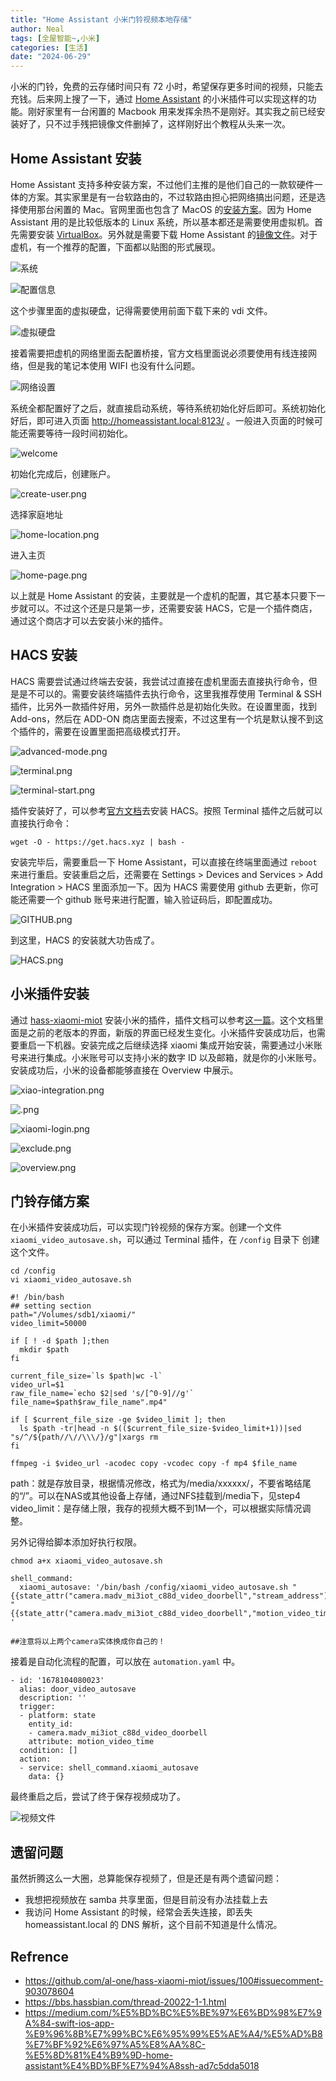 ```yaml
---
title: "Home Assistant 小米门铃视频本地存储"
author: Neal
tags: [全屋智能~,小米]
categories: [生活]
date: "2024-06-29" 
---
```


小米的门铃，免费的云存储时间只有 72 小时，希望保存更多时间的视频，只能去充钱。后来网上搜了一下，通过 [Home Assistant](https://www.home-assistant.io/) 的小米插件可以实现这样的功能。刚好家里有一台闲置的 Macbook 用来发挥余热不是刚好。其实我之前已经安装好了，只不过手残把镜像文件删掉了，这样刚好出个教程从头来一次。

## Home Assistant 安装

Home Assistant 支持多种安装方案，不过他们主推的是他们自己的一款软硬件一体的方案。其实家里是有一台软路由的，不过软路由担心把网络搞出问题，还是选择使用那台闲置的 Mac。官网里面也包含了 MacOS 的[安装方案](https://www.home-assistant.io/installation/macos)。因为 Home Assistant 用的是比较低版本的 Linux 系统，所以基本都还是需要使用虚拟机。首先需要安装 [VirtualBox](https://www.virtualbox.org/wiki/Downloads)。另外就是需要下载 Home Assistant 的[镜像文件](https://github.com/home-assistant/operating-system/releases/download/12.4/haos_ova-12.4.vdi.zip)。对于虚机，有一个推荐的配置，下面都以贴图的形式展现。

![系统](https://s2.loli.net/2024/06/30/iRuLXQxb56kJPzI.png)

![配置信息](https://s2.loli.net/2024/06/30/eRIdwYPNWmXH2aU.png)

这个步骤里面的虚拟硬盘，记得需要使用前面下载下来的 vdi 文件。

![虚拟硬盘](https://s2.loli.net/2024/06/30/kwIVFbTZmCzlqxH.png)

接着需要把虚机的网络里面去配置桥接，官方文档里面说必须要使用有线连接网络，但是我的笔记本使用 WIFI 也没有什么问题。

![网络设置](https://s2.loli.net/2024/06/30/mVqNXzxMaUrcY9s.png)

系统全都配置好了之后，就直接启动系统，等待系统初始化好后即可。系统初始化好后，即可进入页面 http://homeassistant.local:8123/ 。一般进入页面的时候可能还需要等待一段时间初始化。

![welcome](https://s2.loli.net/2024/06/30/x2ovPRMyUTqsI18.png)

初始化完成后，创建账户。

![create-user.png](https://s2.loli.net/2024/06/30/Y7O3DGTN2cPsrmt.png)

选择家庭地址

![home-location.png](https://s2.loli.net/2024/06/30/7OmAfFaQVrBGyPq.png)

进入主页

![home-page.png](https://s2.loli.net/2024/06/30/zgn7QPflJA4FN3X.png)

以上就是 Home Assistant 的安装，主要就是一个虚机的配置，其它基本只要下一步就可以。不过这个还是只是第一步，还需要安装 HACS，它是一个插件商店，通过这个商店才可以去安装小米的插件。

## HACS 安装

HACS 需要尝试通过终端去安装，我尝试过直接在虚机里面去直接执行命令，但是是不可以的。需要安装终端插件去执行命令，这里我推荐使用 Terminal & SSH 插件，比另外一款插件好用，另外一款插件总是初始化失败。在设置里面，找到 Add-ons，然后在 ADD-ON 商店里面去搜索，不过这里有一个坑是默认搜不到这个插件的，需要在设置里面把高级模式打开。

![advanced-mode.png](https://s2.loli.net/2024/06/30/XO3NWnDoaB4LKCF.png)

![terminal.png](https://s2.loli.net/2024/06/30/HsdhwSjvabrz5WA.png)

![terminal-start.png](https://s2.loli.net/2024/06/30/HlDOT32BIinN4MU.png)

插件安装好了，可以参考[官方文档](https://hacs.xyz/docs/setup/download/)去安装 HACS。按照 Terminal 插件之后就可以直接执行命令：

```
wget -O - https://get.hacs.xyz | bash -
```

安装完毕后，需要重启一下 Home Assistant，可以直接在终端里面通过 `reboot` 来进行重启。安装重启之后，还需要在 Settings > Devices and Services > Add Integration > HACS 里面添加一下。因为 HACS 需要使用 github 去更新，你可能还需要一个 github 账号来进行配置，输入验证码后，即配置成功。

![GITHUB.png](https://s2.loli.net/2024/06/30/mNkUfxMon7YHJTe.png)

到这里，HACS 的安装就大功告成了。

![HACS.png](https://s2.loli.net/2024/06/30/vCflb8aIqe7Dp4J.png)

## 小米插件安装

通过 [hass-xiaomi-miot](https://github.com/al-one/hass-xiaomi-miot) 安装小米的插件，插件文档可以参考[这一篇](https://mp.weixin.qq.com/s/1y_EV6xcg17r743aV-2eRw)。这个文档里面是之前的老版本的界面，新版的界面已经发生变化。小米插件安装成功后，也需要重启一下机器。安装完成之后继续选择 xiaomi 集成开始安装，需要通过小米账号来进行集成。小米账号可以支持小米的数字 ID 以及邮箱，就是你的小米账号。安装成功后，小米的设备都能够直接在 Overview 中展示。

![xiao-integration.png](https://s2.loli.net/2024/06/30/A4COpBN72KjkUr6.png)

![.png](https://s2.loli.net/2024/06/30/AVQJ65bxtwedWUT.png)

![xiaomi-login.png](https://s2.loli.net/2024/06/30/6isjUgpFb3v4uBR.png)

![exclude.png](https://s2.loli.net/2024/06/30/YwucRKIGJsNDVAT.png)

![overview.png](https://s2.loli.net/2024/06/30/j7yxYeV48SMNfWb.png)

## 门铃存储方案

在小米插件安装成功后，可以实现门铃视频的保存方案。创建一个文件 `xiaomi_video_autosave.sh`，可以通过 Terminal 插件，在 `/config` 目录下 创建这个文件。

```
cd /config
vi xiaomi_video_autosave.sh
```

```
#! /bin/bash
## setting section
path="/Volumes/sdb1/xiaomi/"
video_limit=50000

if [ ! -d $path ];then
  mkdir $path
fi

current_file_size=`ls $path|wc -l` 
video_url=$1
raw_file_name=`echo $2|sed 's/[^0-9]//g'` 
file_name=$path$raw_file_name".mp4"

if [ $current_file_size -ge $video_limit ]; then
  ls $path -tr|head -n $(($current_file_size-$video_limit+1))|sed "s/^/${path//\//\\\/}/g"|xargs rm
fi

ffmpeg -i $video_url -acodec copy -vcodec copy -f mp4 $file_name
```

path：就是存放目录，根据情况修改，格式为/media/xxxxxx/，不要省略结尾的“/”。可以在NAS或其他设备上存储，通过NFS挂载到/media下，见step4
video_limit：是存储上限，我存的视频大概不到1M一个，可以根据实际情况调整。

另外记得给脚本添加好执行权限。

```
chmod a+x xiaomi_video_autosave.sh
```

```
shell_command:
  xiaomi_autosave: '/bin/bash /config/xiaomi_video_autosave.sh "{{state_attr("camera.madv_mi3iot_c88d_video_doorbell","stream_address")}}" "{{state_attr("camera.madv_mi3iot_c88d_video_doorbell","motion_video_time")}}" ' 

##注意将以上两个camera实体换成你自己的！
```

接着是自动化流程的配置，可以放在 `automation.yaml` 中。

```
- id: '1678104080023'
  alias: door_video_autosave
  description: ''
  trigger:
  - platform: state
    entity_id:
    - camera.madv_mi3iot_c88d_video_doorbell  
    attribute: motion_video_time
  condition: []
  action:
  - service: shell_command.xiaomi_autosave
    data: {}
```

最终重启之后，尝试了终于保存视频成功了。

![视频文件](https://s2.loli.net/2024/07/01/w8pXvBmZJPjAGFe.png)

## 遗留问题

虽然折腾这么一大圈，总算能保存视频了，但是还是有两个遗留问题：

* 我想把视频放在 samba 共享里面，但是目前没有办法挂载上去
* 我访问 Home Assistant 的时候，经常会丢失连接，即丢失 homeassistant.local 的 DNS 解析，这个目前不知道是什么情况。



## Refrence

* https://github.com/al-one/hass-xiaomi-miot/issues/100#issuecomment-903078604
* https://bbs.hassbian.com/thread-20022-1-1.html
* https://medium.com/%E5%BD%BC%E5%BE%97%E6%BD%98%E7%9A%84-swift-ios-app-%E9%96%8B%E7%99%BC%E6%95%99%E5%AE%A4/%E5%AD%B8%E7%BF%92%E6%97%A5%E8%AA%8C-%E5%8D%81%E4%B9%9D-home-assistant%E4%BD%BF%E7%94%A8ssh-ad7c5dda5018